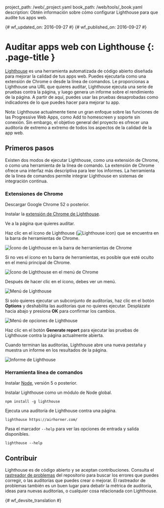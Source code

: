 project_path: /web/_project.yaml
book_path: /web/tools/_book.yaml
description: Obtén información sobre cómo configurar Lighthouse para que audite tus apps web.

{# wf_updated_on: 2016-09-27 #}
{# wf_published_on: 2016-09-27 #}

# Auditar apps web con Lighthouse {: .page-title }

[Lighthouse](https://github.com/GoogleChrome/lighthouse) es una herramienta automatizada
de código abierto diseñada para mejorar la calidad de tus apps web. Puedes ejecutarla como una
extensión de Chrome o desde la línea de comandos. Le proporcionas a Lighthouse una URL
que quieres auditar, Lighthouse ejecuta una serie de pruebas contra la página, y luego
genera un informe sobre el rendimiento de la página. A partir de aquí, puedes usar
las pruebas desaprobadas como indicadores de lo que puedes hacer para mejorar tu app.

Nota: Lighthouse actualmente tiene un gran enfoque sobre las funciones de las Progressive Web Apps, como Add to homescreen y soporte sin conexión. Sin embargo, el objetivo general del proyecto es ofrecer una auditoría de extremo a extremo de todos los aspectos de la calidad de la app web.

## Primeros pasos

Existen dos modos de ejecutar Lighthouse, como una extensión de Chrome, o como una herramienta de la línea
de comando. La extensión de Chrome ofrece una interfaz más descriptiva para
leer los informes. La herramienta de la línea de comandos permite integrar Lighthouse en
sistemas de integración continua.

### Extensiones de Chrome

Descargar Google Chrome 52 o posterior.

Instalar la [extensión de Chrome de Lighthouse](https://chrome.google.com/webstore/detail/lighthouse/blipmdconlkpinefehnmjammfjpmpbjk).

Ve a la página que quieres auditar.

Haz clic en el ícono de Lighthouse (![Lighthouse 
icon](images/lighthouse-icon-16.png)) que se encuentra en la barra de herramientas de Chrome.

![Ícono de Lighthouse en la barra de herramientas de Chrome](images/icon-on-toolbar.png)

Si no ves el ícono en tu barra de herramientas, es posible que esté oculto en el menú principal
de Chrome.

![Ícono de Lighthouse en el menú de Chrome](images/icon-in-menu.png)

Después de hacer clic en el ícono, debes ver un menú.

![Menú de Lighthouse](images/menu.png)

Si solo quieres ejecutar un subconjunto de auditorías, haz clic en el botón **Options** 
 y deshabilita las auditorías que no quieres ejecutar. Desplázate hacia abajo y presiona **OK**
para confirmar los cambios.

![Menú de opciones de Lighthouse](images/options.png)

Haz clic en el botón **Generate report** para ejecutar las pruebas de Lighthouse contra la página
actualmente abierta.

Cuando terminan las auditorías, Lighthouse abre una nueva pestaña y muestra un
informe en los resultados de la página.

![Informe de Lighthouse](images/report.png)

### Herramienta línea de comandos

Instalar [Node](https://nodejs.org), versión 5 o posterior.

Instalar Lighthouse como un módulo de Node global.

    npm install -g lighthouse

Ejecuta una auditoría de Lighthouse contra una página.

    lighthouse https://airhorner.com/

Pasa el marcador `--help` para ver las opciones de entrada y salida disponibles.

    lighthouse --help

## Contribuir

Lighthouse es de código abierto y se aceptan contribuciones. Consulta el [rastreador de problemas](https://github.com/GoogleChrome/lighthouse/issues) del
repositorio
para buscar los errores que puedes corregir, o las auditorías que puedes crear o mejorar.
El rastreador de problemas también es un buen lugar para debatir la métrica de auditoría, ideas para
nuevas auditorías, o cualquier cosa relacionada con Lighthouse.


{# wf_devsite_translation #}

